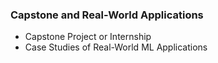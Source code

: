 ### Capstone and Real-World Applications

- Capstone Project or Internship
- Case Studies of Real-World ML Applications
